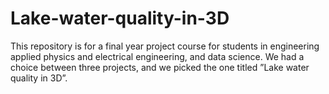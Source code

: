 # Lake-water-quality-in-3D
This repository is for a final year project course for students in engineering applied physics and electrical engineering, and data science. We had a choice between three projects, and we picked the one titled ”Lake water quality in 3D”.

